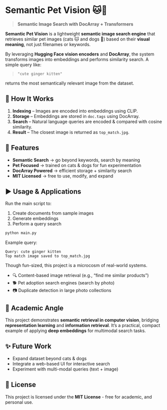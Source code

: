 # Semantic Pet Vision 🐱🐶 

> **Semantic Image Search with DocArray + Transformers**


**Semantic Pet Vision** is a lightweight **semantic image search engine** that retrieves similar pet images (cats 🐱 and dogs 🐶) based on their **visual meaning**, not just filenames or keywords.  

By leveraging **Hugging Face vision encoders** and **DocArray**, the system transforms images into embeddings and performs similarity search. A simple query like:

> `"cute ginger kitten"`

returns the most semantically relevant image from the dataset.




## 🧩 How It Works
1. **Indexing** – Images are encoded into embeddings using CLIP.
2. **Storage** – Embeddings are stored in `doc.tags` using DocArray.
3. **Search** – Natural language queries are encoded & compared with cosine similarity.
4. **Result** – The closest image is returned as `top_match.jpg`.




## 🚀 Features
- **Semantic Search** → go beyond keywords, search by meaning  
- **Pet Focused** → trained on cats & dogs for fun experimentation  
- **DocArray Powered** → efficient storage + similarity search  
- **MIT Licensed** → free to use, modify, and expand  



## ▶️ Usage & Applications

Run the main script to:

1. Create documents from sample images
2. Generate embeddings
3. Perform a query search

```bash
python main.py
```

Example query:

```
Query: cute ginger kitten
Top match image saved to top_match.jpg
```

Though fun-sized, this project is a microcosm of real-world systems.

- 🔍 Content-based image retrieval (e.g., “find me similar products”)
- 🐕 Pet adoption search engines (search by photo)
- 📷 Duplicate detection in large photo collections

## 📖 Academic Angle

This project demonstrates **semantic retrieval in computer vision**, bridging **representation learning** and **information retrieval**. It’s a practical, compact example of applying **deep embeddings** for multimodal search tasks.




## ✨ Future Work

* Expand dataset beyond cats & dogs
* Integrate a web-based UI for interactive search
* Experiment with multi-modal queries (text + image)



## 📜 License

This project is licensed under the **MIT License** - free for academic, and personal use.

